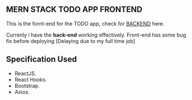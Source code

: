## MERN STACK TODO APP FRONTEND

This is the fornt-end for the TODO app, check for [BACKEND](https://github.com/Hiteshsaai/TODO_MERN_App_backend) here.

Currenly i have the **back-end** working effectively. Front-end has some bug fix before deploying [Delaying due to my full time job]

## Specification Used
* ReactJS.
* React Hooks.
* Bootstrap.
* Axios.
